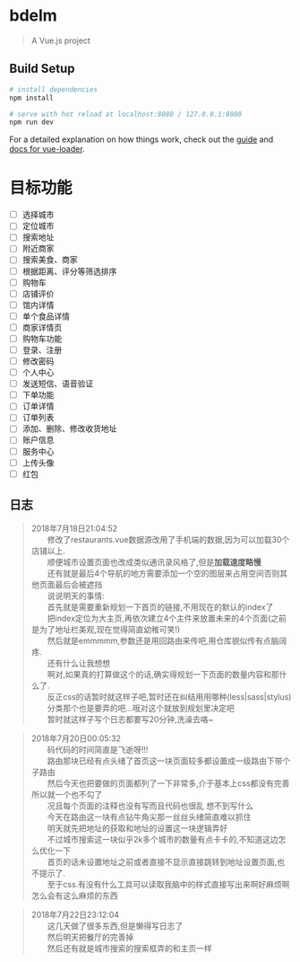 # bdelm

> A Vue.js project

## Build Setup

``` bash
# install dependencies
npm install

# serve with hot reload at localhost:8080 / 127.0.0.1:8080
npm run dev
```

For a detailed explanation on how things work, check out the [guide](http://vuejs-templates.github.io/webpack/) and [docs for vue-loader](http://vuejs.github.io/vue-loader).

# 目标功能
- [ ] 选择城市
- [ ] 定位城市
- [ ] 搜索地址
- [ ] 附近商家
- [ ] 搜索美食、商家
- [ ] 根据距离、评分等筛选排序
- [ ] 购物车
- [ ] 店铺评价
- [ ] 馆内详情
- [ ] 单个食品详情
- [ ] 商家详情页
- [ ] 购物车功能
- [ ] 登录、注册
- [ ] 修改密码
- [ ] 个人中心
- [ ] 发送短信、语音验证
- [ ] 下单功能
- [ ] 订单详情
- [ ] 订单列表
- [ ] 添加、删除、修改收货地址
- [ ] 账户信息
- [ ] 服务中心
- [ ] 上传头像
- [ ] 红包

## 日志
>2018年7月18日21:04:52<br>
>　　修改了restaurants.vue数据源改用了手机端的数据,因为可以加载30个店铺以上.<br>
　　顺便城市设置页面也改成类似通讯录风格了,但是**加载速度略慢**<br>
　　还有就是最后4个导航的地方需要添加一个空的图层来占用空间否则其他页面最后会被遮挡<br>
　　说说明天的事情:<br>
　　首先就是需要重新规划一下首页的链接,不用现在的默认的index了<br>
　　把index定位为大主页,再依次建立4个主件来放置未来的4个页面(之前是为了地址栏美观,现在觉得简直幼稚可笑!)<br>
　　然后就是emmmmm,参数还是用回路由来传吧,用仓库貌似传有点脑阔疼.<br>
　　还有什么让我想想<br>
　　啊对,如果真的打算做这个的话,确实得规划一下页面的数量内容和那什么了.<br>
　　反正css的话暂时就这样子吧,暂时还在纠结用用哪种(less|sass|stylus)<br>
　　分类那个也是要弄的吧...哦对这个就放到规划里决定吧<br>
　　暂时就这样子写个日志都要写20分钟,洗澡去咯~<br>

>2018年7月20日00:05:32<br>
>　　码代码的时间简直是飞逝呀!!!<br>
　　路由那块已经有点头绪了首页这一块页面较多都设置成一级路由下带个子路由<br>
　　然后今天也把要做的页面都列了一下非常多,介于基本上css都没有完善所以就一个也不勾了<br>
　　况且每个页面的注释也没有写而且代码也很乱 想不到写什么<br>
　　今天在路由这一块有点钻牛角尖那一丝丝头绪简直难以抓住<br>
　　明天就先把地址的获取和地址的设置这一块逻辑弄好<br>
　　不过城市搜索这一块似乎2k多个城市的数量有点卡卡的,不知道这边怎么优化一下<br>
　　首页的话未设置地址之前或者直接不显示直接跳转到地址设置页面,也不提示了.<br>
　　至于css.有没有什么工具可以读取我脑中的样式直接写出来啊好麻烦啊怎么会有这么麻烦的东西<br>

>2018年7月22日23:12:04<br>
>　　这几天做了很多东西,但是懒得写日志了<br>
　　然后明天把餐厅的完善掉<br>
　　然后还有就是城市搜索的搜索框弄的和主页一样<br>
